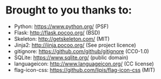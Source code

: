 # Brought to you thanks to:

* Python: https://www.python.org/ (PSF)
* Flask: http://flask.pocoo.org/ (BSD)
* Skeleton: http://getskeleton.com/ (MIT)
* Jinja2: http://jinja.pocoo.org/ (See project licence)
* gitignore: https://github.com/github/gitignore (CC0-1.0)
* SQLite: https://www.sqlite.org/ (public domain)
* languageicon: http://www.languageicon.org/ (CC license)
* flag-icon-css: https://github.com/lipis/flag-icon-css (MIT)
